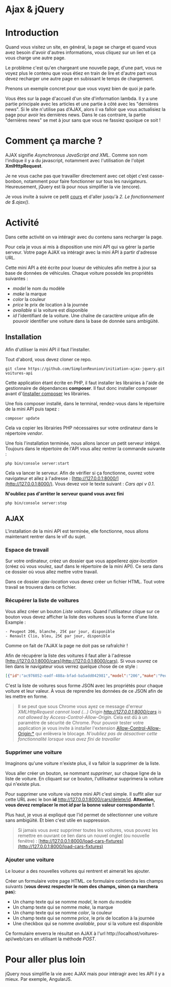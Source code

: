 Ajax & jQuery
=============
# Introduction
Quand vous visitez un site, en général, la page se charge et quand vous avez besoin d'avoir
d'autres informations, vous cliquez sur un lien et ça vous charge une autre page.

Le problème c'est qu'en chargeant une nouvelle page, d'une part, vous ne voyez plus le contenu
que vous étiez en train de lire et d'autre part vous devez recharger une autre page en subissant le temps de
chargement.

Prenons un exemple concret pour que vous voyez bien de quoi je parle.

Vous êtes sur la page d'accueil d'un site d'information lambda. Il y a une partie principale avec les articles et
une partie à côté avec les "dernières news". Si le site n'utilise pas d'AJAX, alors il va falloir que vous actualisiez la page
pour avoir les dernières news. Dans le cas contraire, la partie "dernières news" se met à jour sans que vous ne fassiez quoique ce soit !

# Comment ça marche ?
AJAX signifie *Asynchronous JavaScript and XML*. Comme son nom l'indique il y a du javascript, notamment avec l'utilisation de l'objet **XmlHttpRequest**.

Je ne vous cache pas que travailler directement avec cet objet c'est casse-bonbon, notamment pour faire fonctionner sur tous les navigateurs.
Heureusement, jQuery est là pour nous simplifier la vie (encore).

Je vous invite à suivre ce petit [cours](https://openclassrooms.com/courses/un-site-web-dynamique-avec-jquery/ajax-les-requetes-http-par-l-objet-xmlhttprequest) et d'aller jusqu'à *2. Le fonctionnement de $.ajax()*.

# Activité
Dans cette activité on va intéragir avec du contenu sans recharger la page.

Pour cela je vous ai mis à disposition une mini API qui va gérer la partie serveur. Votre page AJAX va intéragir avec la mini API à partir d'adresse URL.

Cette mini API a été écrite pour loueur de véhicules afin mettre à jour sa base de données de véhicules. Chaque voiture possède les propriétés suivantes :

* *model* le nom du modèle
* *make* la marque
* *color* la couleur
* *price* le prix de location à la journée
* *available* si la voiture est disponible
* *id* l'identifiant de la voiture. Une chaîne de caractère unique afin de pouvoir identifier une voiture dans la base de donnée sans ambigüité.

## Installation

Afin d'utiliser la mini API il faut l'installer.

Tout d'abord, vous devez cloner ce repo.

```
git clone https://github.com/SimplonReunion/initiation-ajax-jquery.git voitures-api
```

Cette application étant écrite en PHP, il faut installer les librairies à l'aide de gestionnaire de dépendances **composer**. Il faut donc installer composer avant d'([installer composer](http://symfony.com/doc/current/cookbook/composer.html) les librairies.

Une fois composer installé, dans le terminal, rendez-vous dans le répertoire de la mini API puis tapez :

```
composer update
```

Cela va copier les librairies PHP nécessaires sur votre ordinateur dans le répertoire *vendor*.

Une fois l'installation terminée, nous allons lancer un petit serveur intégré. Toujours dans le répertoire de l'API vous allez rentrer la commande suivante :

```
php bin/console server:start
```

Cela va lancer le serveur. Afin de vérifier si ça fonctionne, ouvrez votre navigateur et allez à l'adresse : [http://127.0.0.1:8000/](http://127.0.0.1:8000/). Vous devez voir le texte suivant : *Cars api v 0.1*.


**N'oubliez pas d'arrêter le serveur quand vous avez fini**

```
php bin/console server:stop
```

## AJAX

L'installation de la mini API est terminée, elle fonctionne, nous allons maintenant rentrer dans le vif du sujet.

### Espace de travail

Sur votre ordinateur, créez un dossier que vous appellerez *ajax-location* (créez où vous voulez, sauf dans le répertoire de la mini API). Ce sera dans ce dossier où vous allez mettre votre travail.

Dans ce dossier *ajax-location* vous devez créer un fichier HTML. Tout votre travail se trouvera dans ce fichier.

### Récupérer la liste de voitures

Vous allez créer un bouton *Liste voitures*. Quand l'utilisateur clique sur ce bouton vous devez afficher la liste des voitures sous la forme  d'une liste. Example :
```
- Peugeot 206, blanche, 25€ par jour, disponible
- Renault Clio, bleu, 25€ par jour, disponible
```
Comme on fait de l'AJAX la page ne doit pas se rafraîchir !

Afin de récupérer la liste des voitures il faut aller à l'adresse [http://127.0.0.1:8000/cars](http://127.0.0.1:8000/cars). Si vous ouvrez ce lien dans le navigateur vous verrez quelque chose de ce style :
```json
[{"id":"ac976052-eadf-488a-bfad-ba5add042981","model":"206","make":"Peugeot","price":25,"available":true,"color":"white"},{"id":"0c5bffe4-104e-4848-b475-83f66fa89f05","model":"Clio","make":"Renault","price":25,"available":true,"color":"blue"},{"id":"3b3e3334-e665-45b2-bb99-09ee47f22c9e","model":"F430","make":"Ferrari","price":400,"available":true,"color":"red"}]
```

C'est la liste de voitures sous forme JSON avec les propriétés pour chaque voiture et leur valeur. À vous de reprendre les données de ce JSON afin de les mettre en forme.

> Il se peut que sous Chrome vous ayez ce message d'erreur *XMLHttpRequest cannot load (...) Origin http://127.0.0.1:8000/cars is not allowed by Access-Control-Allow-Origin*. Cela est dû à un paramètre de sécurité de Chrome. Pour pouvoir tester votre application je vous invite à installer l'extension [Allow-Control-Allow-Origin:*](https://chrome.google.com/webstore/detail/allow-control-allow-origi/nlfbmbojpeacfghkpbjhddihlkkiljbi?utm_source=chrome-ntp-icon) qui enlèvera le blocage. *N'oubliez pas de désactiver cette fonctionnalité lorsque vous avez fini de travailler*

### Supprimer une voiture
Imaginons qu'une voiture n'existe plus, il va falloir la supprimer de la liste.

Vous aller créer un bouton, se nommant *supprimer*, sur chaque ligne de la liste de voiture. En cliquant sur ce bouton, l'utilisateur supprimera la voiture qui n'existe plus.

Pour supprimer une voiture via notre mini API c'est simple. Il suffit aller sur cette URL avec le bon **id** http://127.0.0.1:8000/cars/delete/id. **Attention, vous devez remplacer le mot *id* par la bonne valeur correspondante !**.

Plus haut, je vous ai expliqué que l'id permet de sélectionner une voiture sans ambigüité. Et bien c'est utile en suppression.

> Si jamais vous avez supprimer toutes les voitures, vous pouvez les remettre en ouvrant ce lien dans un nouvel onglet (ou nouvelle fenêtre)  : [http://127.0.0.1:8000/load-cars-fixtures](http://127.0.0.1:8000/load-cars-fixtures)

### Ajouter une voiture
Le loueur a des nouvelles voitures qui rentrent et aimerait les ajouter.

Créer un formulaire votre page HTML. ce formulaire contiendra les champs suivants (**vous devez respecter le nom des champs, sinon ça marchera pas**):
* Un champ texte qui se nomme *model*, le nom du modèle
* Un champ texte qui se nomme *make*, la marque
* Un champ texte qui se nomme *color*, la couleur
* Un champ texte qui se nomme *price*, le prix de location à la journée
* Une checkbox qui se nomme *available*, pour si la voiture est disponible

Ce formulaire enverra le résultat en AJAX à l'url http://localhost/voitures-api/web/cars en utilisant la méthode *POST*.

# Pour aller plus loin
jQuery nous simplifie la vie avec AJAX mais pour intéragir avec les API il y a mieux. Par exemple, AngularJS.
